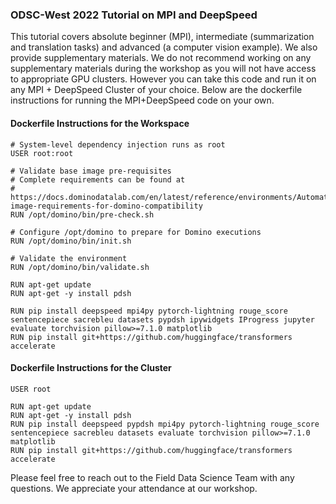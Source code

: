 ### ODSC-West 2022 Tutorial on MPI and DeepSpeed

This tutorial covers absolute beginner (MPI), intermediate (summarization and translation tasks) and advanced (a computer vision example).  We also provide supplementary materials.  We do not recommend working on any supplementary materials during the workshop as you will not have access to appropriate GPU clusters.  However you can take this code and run it on any MPI + DeepSpeed Cluster of your choice.  Below are the dockerfile instructions for running the MPI+DeepSpeed code on your own.

#### Dockerfile Instructions for the Workspace

```
# System-level dependency injection runs as root
USER root:root

# Validate base image pre-requisites
# Complete requirements can be found at
# https://docs.dominodatalab.com/en/latest/reference/environments/Automatic_Custom_Image_Compatibility.html#custom-image-requirements-for-domino-compatibility
RUN /opt/domino/bin/pre-check.sh

# Configure /opt/domino to prepare for Domino executions
RUN /opt/domino/bin/init.sh

# Validate the environment
RUN /opt/domino/bin/validate.sh

RUN apt-get update
RUN apt-get -y install pdsh

RUN pip install deepspeed mpi4py pytorch-lightning rouge_score sentencepiece sacrebleu datasets pypdsh ipywidgets IProgress jupyter evaluate torchvision pillow>=7.1.0 matplotlib
RUN pip install git+https://github.com/huggingface/transformers accelerate

```

#### Dockerfile Instructions for the Cluster

```
USER root

RUN apt-get update
RUN apt-get -y install pdsh
RUN pip install deepspeed pypdsh mpi4py pytorch-lightning rouge_score sentencepiece sacrebleu datasets evaluate torchvision pillow>=7.1.0 matplotlib
RUN pip install git+https://github.com/huggingface/transformers accelerate
```

Please feel free to reach out to the Field Data Science Team with any questions.  We appreciate your attendance at our workshop. 
